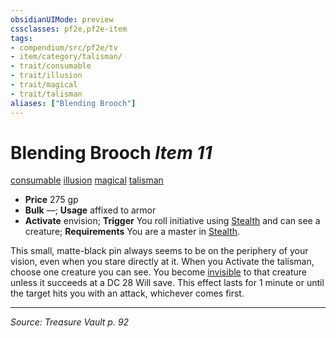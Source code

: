 ```yaml
---
obsidianUIMode: preview
cssclasses: pf2e,pf2e-item
tags:
- compendium/src/pf2e/tv
- item/category/talisman/
- trait/consumable
- trait/illusion
- trait/magical
- trait/talisman
aliases: ["Blending Brooch"]
---
```

# Blending Brooch *Item 11*  
[consumable](rules/traits/consumable.md "Consumable Item Trait")  [illusion](rules/traits/illusion.md "Illusion School Trait")  [magical](rules/traits/magical.md "Magical Item Trait")  [talisman](rules/traits/talisman.md "Talisman Item Trait")  

- **Price** 275 gp
- **Bulk** —; **Usage** affixed to armor
- **Activate** envision; **Trigger** You roll initiative using [Stealth](compendium/skills.md#Stealth) and can see a creature; **Requirements** You are a master in [Stealth](compendium/skills.md#Stealth).

This small, matte-black pin always seems to be on the periphery of your vision, even when you stare directly at it. When you Activate the talisman, choose one creature you can see. You become [invisible](rules/conditions.md#Invisible) to that creature unless it succeeds at a DC 28 Will save. This effect lasts for 1 minute or until the target hits you with an attack, whichever comes first.


---
*Source: Treasure Vault p. 92*